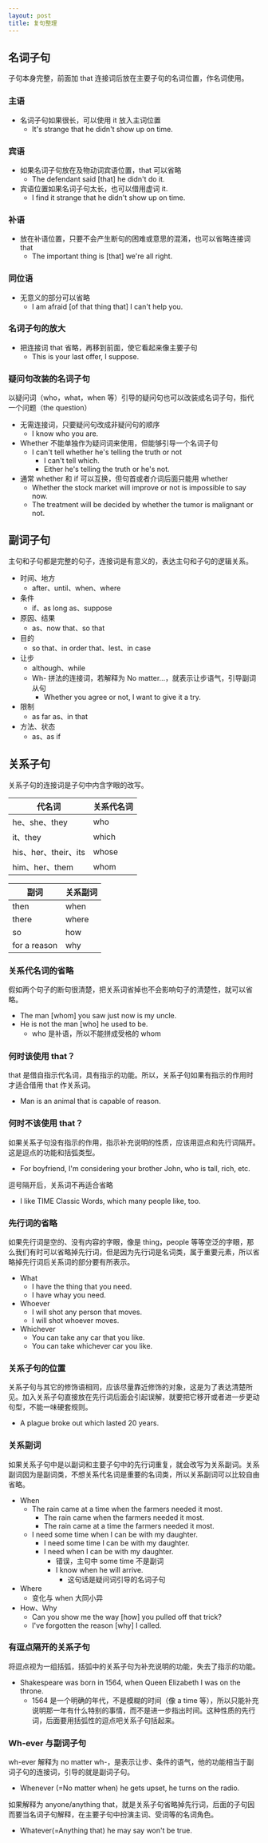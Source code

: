 ```yaml
---
layout: post
title: 复句整理
---
```

<a name="Tz7OH"></a>
## 名词子句
子句本身完整，前面加 that 连接词后放在主要子句的名词位置，作名词使用。
<a name="doq52"></a>
### 主语

- 名词子句如果很长，可以使用 it 放入主词位置
   - It's strange that he didn't show up on time.

<a name="sH75v"></a>
### 宾语

- 如果名词子句放在及物动词宾语位置，that 可以省略
   - The defendant said [that] he didn't do it.
- 宾语位置如果名词子句太长，也可以借用虚词 it.
   - I find it strange that he didn't show up on time.

<a name="DgP4W"></a>
### 补语

- 放在补语位置，只要不会产生断句的困难或意思的混淆，也可以省略连接词 that
   - The important thing is [that] we're all right.

<a name="UaBmg"></a>
### 同位语

- 无意义的部分可以省略
   - I am afraid [of that thing that] I can't help you.

<a name="PXMI5"></a>
### 名词子句的放大

- 把连接词 that 省略，再移到前面，使它看起来像主要子句
   - This is your last offer, I suppose.

<a name="Un2et"></a>
### 疑问句改装的名词子句
以疑问词（who，what，when 等）引导的疑问句也可以改装成名词子句，指代一个问题（the question）

- 无需连接词，只要疑问句改成非疑问句的顺序
   - I know who you are.
- Whether 不能单独作为疑问词来使用，但能够引导一个名词子句
   - I can't tell whether he's telling the truth or not
      - I can't tell which.
      - Either he's telling the truth or he's not.
- 通常 whether 和 if 可以互换，但句首或者介词后面只能用 whether
   - Whether the stock market will improve or not is impossible to say now.
   - The treatment will be decided by whether the tumor is malignant or not.

<a name="g2ny0"></a>
## 副词子句
主句和子句都是完整的句子，连接词是有意义的，表达主句和子句的逻辑关系。

- 时间、地方
   - after、until、when、where
- 条件
   - if、as long as、suppose
- 原因、结果
   - as、now that、so that
- 目的
   - so that、in order that、lest、in case
- 让步
   - although、while
   - Wh- 拼法的连接词，若解释为 No matter…，就表示让步语气，引导副词从句
      - Whether you agree or not, I want to give it a try.
- 限制
   - as far as、in that
- 方法、状态
   - as、as if

<a name="roMGp"></a>
## 关系子句
关系子句的连接词是子句中内含字眼的改写。

| 代名词 | 关系代名词 |
| --- | --- |
| he、she、they | who |
| it、they | which |
| his、her、their、its | whose |
| him、her、them | whom |

| 副词 | 关系副词 |
| --- | --- |
| then | when |
| there | where |
| so | how |
| for a reason | why |

<a name="DMGcg"></a>
### 关系代名词的省略
假如两个句子的断句很清楚，把关系词省掉也不会影响句子的清楚性，就可以省略。

- The man [whom] you saw just now is my uncle.
- He is not the man [who] he used to be.
   - who 是补语，所以不能拼成受格的 whom

<a name="KPLnH"></a>
### 何时该使用 that？
that 是借自指示代名词，具有指示的功能。所以，关系子句如果有指示的作用时才适合借用 that 作关系词。

- Man is an animal that is capable of reason.

<a name="HT07f"></a>
### 何时不该使用 that？
如果关系子句没有指示的作用，指示补充说明的性质，应该用逗点和先行词隔开。这是逗点的功能和括弧类型。

- For boyfriend, I'm considering your brother John, who is tall, rich, etc.

逗号隔开后，关系词不再适合省略

- I like TIME Classic Words, which many people like, too.

<a name="sevce"></a>
### 先行词的省略
如果先行词是空的、没有内容的字眼，像是 thing，people 等等空泛的字眼，那么我们有时可以省略掉先行词，但是因为先行词是名词类，属于重要元素，所以省略掉先行词后关系词的部分要有所表示。

- What
   - I have the thing that you need.
   - I have whay you need.
- Whoever
   - I will shot any person that moves.
   - I will shot whoever moves.
- Whichever
   - You can take any car that you like.
   - You can take whichever car you like.

<a name="zrVzS"></a>
### 关系子句的位置
关系子句与其它的修饰语相同，应该尽量靠近修饰的对象，这是为了表达清楚所见。加入关系子句直接放在先行词后面会引起误解，就要把它移开或者进一步更动句型，不能一味硬套规则。

- A plague broke out which lasted 20 years.

<a name="OLKx5"></a>
### 关系副词
如果关系子句中是以副词和主要子句中的先行词重复，就会改写为关系副词。关系副词因为是副词类，不想关系代名词是重要的名词类，所以关系副词可以比较自由省略。

- When
   - The rain came at a time when the farmers needed it most.
      - The rain came when the farmers needed it most.
      - The rain came at a time the farmers needed it most.
   - I need some time when I can be with my daughter.
      - I need some time I can be with my daughter.
      - I need when I can be with my daughter.
         - 错误，主句中 some time 不是副词
         - I know when he will arrive.
            - 这句话是疑问词引导的名词子句
- Where
   - 变化与 when 大同小异
- How、Why
   - Can you show me the way [how] you pulled off that trick?
   - I've forgotten the reason [why] I called.

<a name="B063N"></a>
### 有逗点隔开的关系子句
将逗点视为一组括弧，括弧中的关系子句为补充说明的功能，失去了指示的功能。

- Shakespeare was born in 1564, when Queen Elizabeth I was on the throne.
   - 1564 是一个明确的年代，不是模糊的时间（像 a time 等），所以只能补充说明那一年有什么特别的事情，而不是进一步指出时间。这种性质的先行词，后面要用括弧性的逗点吧关系子句括起来。

<a name="wr3GJ"></a>
### Wh-ever 与副词子句
wh-ever 解释为 no matter wh-，是表示让步、条件的语气，他的功能相当于副词子句的连接词，引导的就是副词子句。

- Whenever (=No matter when) he gets upset, he turns on the radio.

如果解释为 anyone/anything that，就是关系子句省略掉先行词，后面的子句因而要当名词子句解释，在主要子句中扮演主词、受词等的名词角色。

- Whatever(=Anything that) he may say won't be true.

